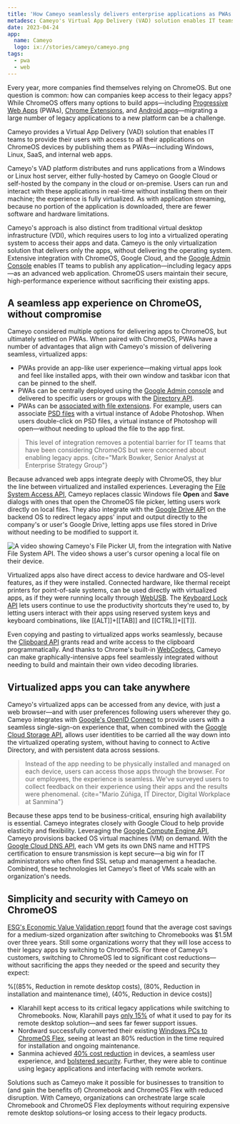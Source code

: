 ```yaml
---
title: 'How Cameyo seamlessly delivers enterprise applications as PWAs to ChromeOS'
metadesc: Cameyo's Virtual App Delivery (VAD) solution enables IT teams to provide users with applications as advanced web apps.
date: 2023-04-24
app:
  name: Cameyo
  logo: ix://stories/cameyo/cameyo.png
tags:
  - pwa
  - web
---
```


Every year, more companies find themselves relying on ChromeOS. But one question is common: how can companies keep access to their legacy apps? While ChromeOS offers many options to build apps—including [Progressive Web Apps](https://web.dev/progressive-web-apps/) (PWAs), [Chrome Extensions](https://developer.chrome.com/docs/extensions/), and [Android apps](/{{locale.code}}/android)—migrating a large number of legacy applications to a new platform can be a challenge.

Cameyo provides a Virtual App Delivery (VAD) solution that enables IT teams to provide their users with access to all their applications on ChromeOS devices by publishing them as PWAs—including Windows, Linux, SaaS, and internal web apps.

Cameyo's VAD platform distributes and runs applications from a Windows or Linux host server, either fully-hosted by Cameyo on Google Cloud or self-hosted by the company in the cloud or on-premise. Users can run and interact with these applications in real-time without installing them on their machine; the experience is fully virtualized. As with application streaming, because no portion of the application is downloaded, there are fewer software and hardware limitations.

Cameyo's approach is also distinct from traditional virtual desktop infrastructure (VDI), which requires users to log into a virtualized operating system to access their apps and data. Cameyo is the only virtualization solution that delivers only the apps, without delivering the operating system. Extensive integration with ChromeOS, Google Cloud, and the [Google Admin Console](https://support.google.com/domains/answer/6319254?hl=en#:~:text=The%20Google%20Admin%20console%20is,%2C%20create%20groups%2C%20and%20more.) enables IT teams to publish any application—including legacy apps—as an advanced web application. ChromeOS users maintain their secure, high-performance experience without sacrificing their existing apps.

## A seamless app experience on ChromeOS, without compromise

Cameyo considered multiple options for delivering apps to ChromeOS, but ultimately settled on PWAs. When paired with ChromeOS, PWAs have a number of advantages that align with Cameyo's mission of delivering seamless, virtualized apps:

- PWAs provide an app-like user experience—making virtual apps look and feel like installed apps, with their own window and taskbar icon that can be pinned to the shelf.
- PWAs can be centrally deployed using the [Google Admin console](https://admin.google.com) and delivered to specific users or groups with the [Directory API](https://developers.google.com/admin-sdk/directory/v1/guides).
- PWAs can be [associated with file extensions](https://developer.chrome.com/en/articles/file-handling/). For example, users can associate [PSD files](https://www.adobe.com/creativecloud/file-types/image/raster/psd-file.html#:~:text=frequently%20asked%20questions-,What%20is%20a%20PSD%20file%3F,image%20data%20storage%20and%20creation.) with a virtual instance of Adobe Photoshop. When users double-click on PSD files, a virtual instance of Photoshop will open—without needing to upload the file to the app first.

> This level of integration removes a potential barrier for IT teams that have been considering ChromeOS but were concerned about enabling legacy apps.
> {cite="Mark Bowker, Senior Analyst at Enterprise Strategy Group"}

Because advanced web apps integrate deeply with ChromeOS, they blur the line between virtualized and installed experiences. Leveraging the [File System Access API](https://web.dev/file-system-access/), Cameyo replaces classic Windows file **Open** and **Save** dialogs with ones that open the ChromeOS file picker, letting users work directly on local files. They also integrate with the [Google Drive API](https://developers.google.com/drive) on the backend OS to redirect legacy apps' input and output directly to the company's or user's Google Drive, letting apps use files stored in Drive without needing to be modified to support it.

![A video showing Cameyo's File Picker UI, from the integration with Native File System API. The video shows a user's cursor opening a local file on their device.](ix://stories/cameyo/picker.gif)

Virtualized apps also have direct access to device hardware and OS-level features, as if they were installed. Connected hardware, like thermal receipt printers for point-of-sale systems, can be used directly with virtualized apps, as if they were running locally through [WebUSB](https://developer.chrome.com/articles/usb/). The [Keyboard Lock API](https://web.dev/keyboard-lock/) lets users continue to use the productivity shortcuts they're used to, by letting users interact with their apps using reserved system keys and keyboard combinations, like [[ALT]]+[[TAB]] and [[CTRL]]+[[T]].

Even copying and pasting to virtualized apps works seamlessly, because the [Clipboard API](https://web.dev/async-clipboard/) grants read and write access to the clipboard programmatically. And thanks to Chrome's built-in [WebCodecs](https://developer.chrome.com/en/articles/webcodecs/), Cameyo can make graphically-intensive apps feel seamlessly integrated without needing to build and maintain their own video decoding libraries.

## Virtualized apps you can take anywhere

Cameyo's virtualized apps can be accessed from any device, with just a web browser—and with user preferences following users wherever they go. Cameyo integrates with [Google's OpenID Connect](https://developers.google.com/identity/protocols/oauth2/openid-connect) to provide users with a seamless single-sign-on experience that, when combined with the [Google Cloud Storage API](https://cloud.google.com/storage/docs/json_api/v1), allows user identities to be carried all the way down into the virtualized operating system, without having to connect to Active Directory, and with persistent data across sessions.

> Instead of the app needing to be physically installed and managed on each device, users can access those apps through the browser. For our employees, the experience is seamless. We've surveyed users to collect feedback on their experience using their apps and the results were phenomenal.
> {cite="Mario Zúñiga, IT Director, Digital Workplace at Sanmina"}

Because these apps tend to be business-critical, ensuring high availability is essential. Cameyo integrates closely with Google Cloud to help provide elasticity and flexibility. Leveraging the [Google Compute Engine API](https://cloud.google.com/compute/docs/reference/rest/v1), Cameyo provisions backed OS virtual machines (VM) on demand. With the [Google Cloud DNS API](https://cloud.google.com/dns/docs/reference/v1), each VM gets its own DNS name and HTTPS certification to ensure transmission is kept secure—a big win for IT administrators who often find SSL setup and management a headache. Combined, these technologies let Cameyo's fleet of VMs scale with an organization's needs.

## Simplicity and security with Cameyo on ChromeOS

[ESG's Economic Value Validation report](https://services.google.com/fh/files/misc/esg_economic_value_validation_google_chromebook.pdf) found that the average cost savings for a medium-sized organization after switching to Chromebooks was $1.5M over three years. Still some organizations worry that they will lose access to their legacy apps by switching to ChromeOS. For three of Cameyo's customers, switching to ChromeOS led to significant cost reductions—without sacrificing the apps they needed or the speed and security they expect:

%[(85%, Reduction in remote desktop costs), (80%, Reduction in installation and maintenance time), (40%, Reduction in device costs)]

- Klarahill kept access to its critical legacy applications while switching to Chromebooks. Now, Klarahill pays [only 15%](https://cameyo.com/news/klarahill-reduces-remote-desktop-costs-by-85-percent-with-cameyo/) of what it used to pay for its remote desktop solution—and sees far fewer support issues.
- Nordward successfully converted their existing [Windows PCs to ChromeOS Flex](https://cameyo.com/news/nordward-selects-cameyo-to-transition-to-chrome-os/), seeing at least an 80% reduction in the time required for installation and ongoing maintenance.
- Sanmina achieved [40% cost reduction](https://cameyo.com/news/sanmina-selects-cameyo-virtual-app-delivery/) in devices, a seamless user experience, and [bolstered security](https://cameyo.com/news/sanmina-selects-cameyo-virtual-app-delivery/). Further, they were able to continue using legacy applications and interfacing with remote workers.

Solutions such as Cameyo make it possible for businesses to transition to (and gain the benefits of) Chromebook and ChromeOS Flex with reduced disruption. With Cameyo, organizations can orchestrate large scale Chromebook and ChromeOS Flex deployments without requiring expensive remote desktop solutions–or losing access to their legacy products.
